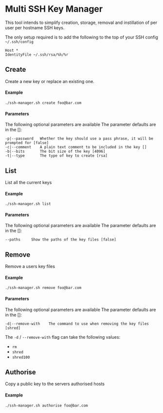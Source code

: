 # Multi SSH Key Manager

This tool intends to simplify creation, storage, removal and instillation of per user per hostname SSH keys.

The only setup required is to add the following to the top of your SSH config `~/.ssh/config`

    Host *
    IdentityFile ~/.ssh/rsa/%h/%r

## Create

Create a new key or replace an existing one.

#### Example

    ./ssh-manager.sh create foo@bar.com

#### Parameters

The following optional parameters are available
The parameter defaults are in the []:

    -p|--password	Whether the key should use a pass phrase, it will be prompted for [false]
    -c|--comment	A plain text comment to be included in the key []
    -b|--bits		The bit size of the key [4096]
    -t|--type		The type of key to create [rsa]

## List

List all the current keys

#### Example

    ./ssh-manager.sh list

#### Parameters

The following optional parameters are available
The parameter defaults are in the []:

    --paths		Show the paths of the key files [false]


## Remove

Remove a users key files

#### Example

    ./ssh-manager.sh remove foo@bar.com

#### Parameters

The following optional parameters are available
The parameter defaults are in the []:

    -d|--remove-with	The command to use when removing the key files [shred]

The `-d` / `--remove-with` flag can take the following values:

- `rm`
- `shred`
- `shred100`


## Authorise

Copy a public key to the servers authorised hosts

#### Example

    ./ssh-manager.sh authorise foo@bar.com

